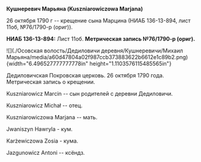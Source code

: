 **Кушнеревич Марьяна (Kuszniarowiczowa Marjana)**

26 октября 1790 г -- крещение сына Марцина (НИАБ 136-13-894, лист 11об,
№76/1790-р (ориг)).

**НИАБ 136-13-894:** Лист 11об. **Метрическая запись №76/1790-р
(ориг).**

![](./Осовская волость/Дедиловичи деревня/Кушнеревичи/Михаил Марьяна/media/a60d47804a02f987ccb373883622b6612e1c89b2.png){width="6.496527777777778in"
height="1.1103576115485565in"}

Дедиловичская Покровская церковь. 26 октября 1790 года. Метрическая
запись о крещении.

Kuszniarowicz Marcin -- сын родителей с деревни Дедиловичи.

Kuszniarowicz Michał -- отец.

Kuszniarowiczowa Marjana -- мать.

Jwaniszyn Hawryla - кум.

Karżewiczowa Zosia - кума.

Jazgunowicz Antoni -- ксёндз.
